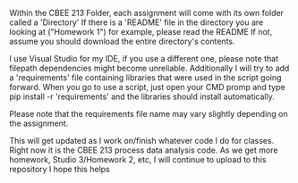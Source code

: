 Within the CBEE 213 Folder, each assignment will come with its own folder called a 'Directory'
If there is a 'README' file in the directory you are looking at ("Homework 1") for example, please read the README
If not, assume you should download the entire directory's contents.

I use Visual Studio for my IDE, if you use a different one, please note that filepath dependencies might become unreliable.
Additionally I will try to add a 'requirements' file containing libraries that were used in the script going forward. 
When you go to use a script, just open your CMD promp and type pip install -r 'requirements' and the libraries should install automatically.

Please note that the requirements file name may vary slightly depending on the assignment. 

This will get updated as I work on/finish whatever code I do for classes. Right now it is the CBEE 213 process data analysis code.
As we get more homework, Studio 3/Homework 2, etc, I will continue to upload to this repository
I hope this helps
